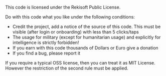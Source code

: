 This code is licensed under the Rekisoft Public License.  

Do with this code what you like under the following conditions:
- Credit the project, add a notice of the source of this code. This must be visible (after login or onboarding) with less than 5 clicks/taps
- The usage for military (except for humanitarian usage) and explicitly for intelligence is strictly forbidden!
- If you earn with this code thousands of Dollars or Euro give a donation
- If you find a bug, please report it

If you require a typical OSS license, then you can treat it as MIT License. However the restriction of the second rule must be applied.